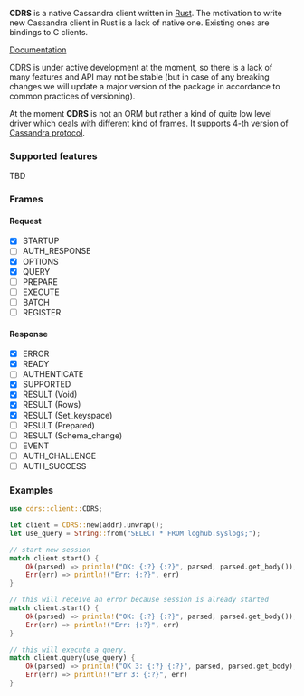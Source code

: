 **CDRS** is a native Cassandra client written in [Rust](https://www.rust-lang.org).
The motivation to write new Cassandra client in Rust is a lack of native one.
Existing ones are bindings to C clients.

[Documentation](https://alexpikalov.github.io/cdrs/cdrs/index.html)

CDRS is under active development at the moment, so there is a lack of many
features and API may not be stable (but in case of any breaking changes
we will update a major version of the package in accordance to common practices
of versioning).

At the moment **CDRS** is not an ORM but rather a kind of quite low level driver
which deals with different kind of frames. It supports 4-th version of [Cassandra
protocol](https://github.com/apache/cassandra/blob/trunk/doc/native_protocol_v4.spec).

### Supported features
TBD

### Frames

#### Request

- [x] STARTUP
- [ ] AUTH_RESPONSE
- [x] OPTIONS
- [x] QUERY
- [ ] PREPARE
- [ ] EXECUTE
- [ ] BATCH
- [ ] REGISTER

#### Response

- [x] ERROR
- [x] READY
- [ ] AUTHENTICATE
- [x] SUPPORTED
- [x] RESULT (Void)
- [x] RESULT (Rows)
- [x] RESULT (Set_keyspace)
- [ ] RESULT (Prepared)
- [ ] RESULT (Schema_change)
- [ ] EVENT
- [ ] AUTH_CHALLENGE
- [ ] AUTH_SUCCESS

### Examples

```rs
use cdrs::client::CDRS;

let client = CDRS::new(addr).unwrap();
let use_query = String::from("SELECT * FROM loghub.syslogs;");

// start new session
match client.start() {
    Ok(parsed) => println!("OK: {:?} {:?}", parsed, parsed.get_body()),
    Err(err) => println!("Err: {:?}", err)
}

// this will receive an error because session is already started
match client.start() {
    Ok(parsed) => println!("OK: {:?} {:?}", parsed, parsed.get_body()),
    Err(err) => println!("Err: {:?}", err)
}

// this will execute a query.
match client.query(use_query) {
    Ok(parsed) => println!("OK 3: {:?} {:?}", parsed, parsed.get_body),
    Err(err) => println!("Err 3: {:?}", err)
}

```
